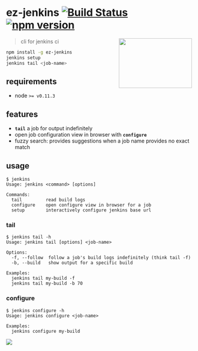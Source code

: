 # ez-jenkins [![Build Status](https://travis-ci.org/raine/ez-jenkins.svg?branch=master)](https://travis-ci.org/raine/ez-jenkins) [![npm version](https://badge.fury.io/js/ez-jenkins.svg)](https://www.npmjs.com/package/ez-jenkins)

<p align="right">
  <a href="https://github.com/raine/ez-jenkins/blob/media/tail.gif">
    <img align="right" width="198" height="135" src="https://github.com/raine/ez-jenkins/blob/media/tail-anim-small.gif">
  </a>
</p>

> cli for jenkins ci

```sh
npm install -g ez-jenkins
jenkins setup
jenkins tail <job-name>
```

## requirements

- node `>= v0.11.3`

## features

- **`tail`** a job for output indefinitely
- open job configuration view in browser with **`configure`**
- fuzzy search: provides suggestions when a job name provides no exact match

## usage

```
$ jenkins
Usage: jenkins <command> [options]

Commands:
  tail         read build logs
  configure    open configure view in browser for a job
  setup        interactively configure jenkins base url
```

### tail

```
$ jenkins tail -h
Usage: jenkins tail [options] <job-name>

Options:
  -f, --follow  follow a job's build logs indefinitely (think tail -f)
  -b, --build   show output for a specific build

Examples:
  jenkins tail my-build -f
  jenkins tail my-build -b 70
```

### configure

```
$ jenkins configure -h
Usage: jenkins configure <job-name>

Examples:
  jenkins configure my-build
```

[![](https://raw.githubusercontent.com/raine/ez-jenkins/media/iojs-build-smaller.png)](https://raw.githubusercontent.com/raine/ez-jenkins/media/iojs-build.png)
